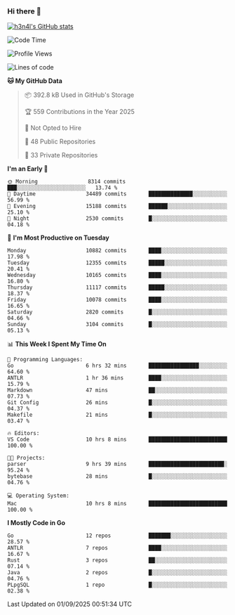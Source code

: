 ### Hi there 👋

[![h3n4l's GitHub stats](https://github-readme-stats.vercel.app/api?username=h3n4l&count_private=true&show_icons=true&theme=radical)](https://github.com/h3n4l/github-readme-stats)

<!--START_SECTION:waka-->
![Code Time](http://img.shields.io/badge/Code%20Time-2%2C282%20hrs%208%20mins-blue)

![Profile Views](http://img.shields.io/badge/Profile%20Views-0-blue)

![Lines of code](https://img.shields.io/badge/From%20Hello%20World%20I%27ve%20Written-22.0%20million%20lines%20of%20code-blue)

**🐱 My GitHub Data** 

> 📦 392.8 kB Used in GitHub's Storage 
 > 
> 🏆 559 Contributions in the Year 2025
 > 
> 🚫 Not Opted to Hire
 > 
> 📜 48 Public Repositories 
 > 
> 🔑 33 Private Repositories 
 > 
**I'm an Early 🐤** 

```text
🌞 Morning                8314 commits        ███░░░░░░░░░░░░░░░░░░░░░░   13.74 % 
🌆 Daytime                34489 commits       ██████████████░░░░░░░░░░░   56.99 % 
🌃 Evening                15188 commits       ██████░░░░░░░░░░░░░░░░░░░   25.10 % 
🌙 Night                  2530 commits        █░░░░░░░░░░░░░░░░░░░░░░░░   04.18 % 
```
📅 **I'm Most Productive on Tuesday** 

```text
Monday                   10882 commits       ████░░░░░░░░░░░░░░░░░░░░░   17.98 % 
Tuesday                  12355 commits       █████░░░░░░░░░░░░░░░░░░░░   20.41 % 
Wednesday                10165 commits       ████░░░░░░░░░░░░░░░░░░░░░   16.80 % 
Thursday                 11117 commits       █████░░░░░░░░░░░░░░░░░░░░   18.37 % 
Friday                   10078 commits       ████░░░░░░░░░░░░░░░░░░░░░   16.65 % 
Saturday                 2820 commits        █░░░░░░░░░░░░░░░░░░░░░░░░   04.66 % 
Sunday                   3104 commits        █░░░░░░░░░░░░░░░░░░░░░░░░   05.13 % 
```


📊 **This Week I Spent My Time On** 

```text
💬 Programming Languages: 
Go                       6 hrs 32 mins       ████████████████░░░░░░░░░   64.60 % 
ANTLR                    1 hr 36 mins        ████░░░░░░░░░░░░░░░░░░░░░   15.79 % 
Markdown                 47 mins             ██░░░░░░░░░░░░░░░░░░░░░░░   07.73 % 
Git Config               26 mins             █░░░░░░░░░░░░░░░░░░░░░░░░   04.37 % 
Makefile                 21 mins             █░░░░░░░░░░░░░░░░░░░░░░░░   03.47 % 

🔥 Editors: 
VS Code                  10 hrs 8 mins       █████████████████████████   100.00 % 

🐱‍💻 Projects: 
parser                   9 hrs 39 mins       ████████████████████████░   95.24 % 
bytebase                 28 mins             █░░░░░░░░░░░░░░░░░░░░░░░░   04.76 % 

💻 Operating System: 
Mac                      10 hrs 8 mins       █████████████████████████   100.00 % 
```

**I Mostly Code in Go** 

```text
Go                       12 repos            ███████░░░░░░░░░░░░░░░░░░   28.57 % 
ANTLR                    7 repos             ████░░░░░░░░░░░░░░░░░░░░░   16.67 % 
Rust                     3 repos             ██░░░░░░░░░░░░░░░░░░░░░░░   07.14 % 
Java                     2 repos             █░░░░░░░░░░░░░░░░░░░░░░░░   04.76 % 
PLpgSQL                  1 repo              █░░░░░░░░░░░░░░░░░░░░░░░░   02.38 % 
```




 Last Updated on 01/09/2025 00:51:34 UTC
<!--END_SECTION:waka-->

